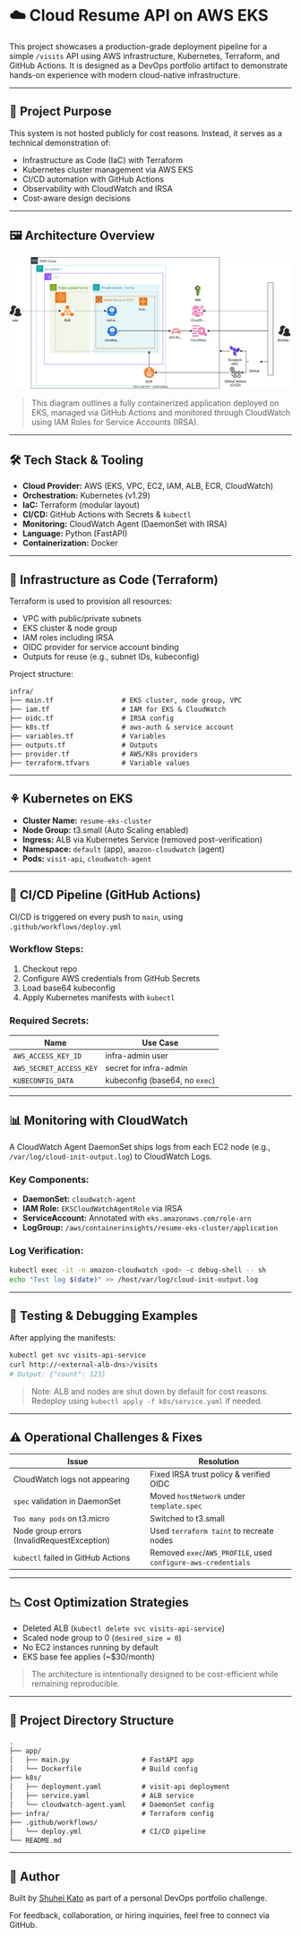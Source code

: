 # ☁️ Cloud Resume API on AWS EKS

This project showcases a production-grade deployment pipeline for a simple `/visits` API using AWS infrastructure, Kubernetes, Terraform, and GitHub Actions. It is designed as a DevOps portfolio artifact to demonstrate hands-on experience with modern cloud-native infrastructure.

---

## 📌 Project Purpose

This system is not hosted publicly for cost reasons. Instead, it serves as a technical demonstration of:

* Infrastructure as Code (IaC) with Terraform
* Kubernetes cluster management via AWS EKS
* CI/CD automation with GitHub Actions
* Observability with CloudWatch and IRSA
* Cost-aware design decisions

---

## 🖼️ Architecture Overview

![Architecture Diagram](./cloud-resume-architecture.drawio.svg)

> This diagram outlines a fully containerized application deployed on EKS, managed via GitHub Actions and monitored through CloudWatch using IAM Roles for Service Accounts (IRSA).

---

## 🛠️ Tech Stack & Tooling

* **Cloud Provider:** AWS (EKS, VPC, EC2, IAM, ALB, ECR, CloudWatch)
* **Orchestration:** Kubernetes (v1.29)
* **IaC:** Terraform (modular layout)
* **CI/CD:** GitHub Actions with Secrets & `kubectl`
* **Monitoring:** CloudWatch Agent (DaemonSet with IRSA)
* **Language:** Python (FastAPI)
* **Containerization:** Docker

---

## 🔧 Infrastructure as Code (Terraform)

Terraform is used to provision all resources:

* VPC with public/private subnets
* EKS cluster & node group
* IAM roles including IRSA
* OIDC provider for service account binding
* Outputs for reuse (e.g., subnet IDs, kubeconfig)

Project structure:

```
infra/
├── main.tf                 # EKS cluster, node group, VPC
├── iam.tf                  # IAM for EKS & CloudWatch
├── oidc.tf                 # IRSA config
├── k8s.tf                  # aws-auth & service account
├── variables.tf            # Variables
├── outputs.tf              # Outputs
├── provider.tf             # AWS/K8s providers
├── terraform.tfvars        # Variable values
```

---

## ⚘️ Kubernetes on EKS

* **Cluster Name:** `resume-eks-cluster`
* **Node Group:** t3.small (Auto Scaling enabled)
* **Ingress:** ALB via Kubernetes Service (removed post-verification)
* **Namespace:** `default` (app), `amazon-cloudwatch` (agent)
* **Pods:** `visit-api`, `cloudwatch-agent`

---

## 🔄 CI/CD Pipeline (GitHub Actions)

CI/CD is triggered on every push to `main`, using `.github/workflows/deploy.yml`

### Workflow Steps:

1. Checkout repo
2. Configure AWS credentials from GitHub Secrets
3. Load base64 kubeconfig
4. Apply Kubernetes manifests with `kubectl`

### Required Secrets:

| Name                    | Use Case                       |
| ----------------------- | ------------------------------ |
| `AWS_ACCESS_KEY_ID`     | infra-admin user               |
| `AWS_SECRET_ACCESS_KEY` | secret for infra-admin         |
| `KUBECONFIG_DATA`       | kubeconfig (base64, no `exec`) |

---

## 📊 Monitoring with CloudWatch

A CloudWatch Agent DaemonSet ships logs from each EC2 node (e.g., `/var/log/cloud-init-output.log`) to CloudWatch Logs.

### Key Components:

* **DaemonSet:** `cloudwatch-agent`
* **IAM Role:** `EKSCloudWatchAgentRole` via IRSA
* **ServiceAccount:** Annotated with `eks.amazonaws.com/role-arn`
* **LogGroup:** `/aws/containerinsights/resume-eks-cluster/application`

### Log Verification:

```bash
kubectl exec -it -n amazon-cloudwatch <pod> -c debug-shell -- sh
echo "Test log $(date)" >> /host/var/log/cloud-init-output.log
```

---

## 🧠 Testing & Debugging Examples

After applying the manifests:

```bash
kubectl get svc visits-api-service
curl http://<external-alb-dns>/visits
# Output: {"count": 123}
```

> Note: ALB and nodes are shut down by default for cost reasons. Redeploy using `kubectl apply -f k8s/service.yaml` if needed.

---

## ⚠️ Operational Challenges & Fixes

| Issue                                       | Resolution                                                     |
| ------------------------------------------- | -------------------------------------------------------------- |
| CloudWatch logs not appearing               | Fixed IRSA trust policy & verified OIDC                        |
| `spec` validation in DaemonSet              | Moved `hostNetwork` under `template.spec`                      |
| `Too many pods` on t3.micro                 | Switched to t3.small                                           |
| Node group errors (InvalidRequestException) | Used `terraform taint` to recreate nodes                       |
| `kubectl` failed in GitHub Actions          | Removed `exec`/`AWS_PROFILE`, used `configure-aws-credentials` |

---

## 📉 Cost Optimization Strategies

* Deleted ALB (`kubectl delete svc visits-api-service`)
* Scaled node group to 0 (`desired_size = 0`)
* No EC2 instances running by default
* EKS base fee applies (\~\$30/month)

> The architecture is intentionally designed to be cost-efficient while remaining reproducible.

---

## 📁 Project Directory Structure

```
.
├── app/
│   ├── main.py                  # FastAPI app
│   └── Dockerfile               # Build config
├── k8s/
│   ├── deployment.yaml          # visit-api deployment
│   ├── service.yaml             # ALB service
│   └── cloudwatch-agent.yaml    # DaemonSet config
├── infra/                       # Terraform config
├── .github/workflows/
│   └── deploy.yml               # CI/CD pipeline
└── README.md
```

---

## 👤 Author

Built by [Shuhei Kato](https://github.com/kshukshu) as part of a personal DevOps portfolio challenge.

For feedback, collaboration, or hiring inquiries, feel free to connect via GitHub.
